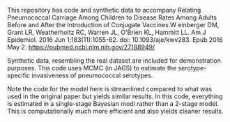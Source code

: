 This repository has code and synthetic data to accompany Relating Pneumococcal Carriage Among Children to Disease Rates Among Adults Before and After the Introduction of Conjugate Vaccines.W einberger DM, Grant LR, Weatherholtz RC, Warren JL, O'Brien KL, Hammitt LL. Am J Epidemiol. 2016 Jun 1;183(11):1055-62. doi: 10.1093/aje/kwv283. Epub 2016 May 2. https://pubmed.ncbi.nlm.nih.gov/27188949/

Synthetic data, resembling the real dataset are included for demonstration purposes. This code uses MCMC (in JAGS) to estimate the serotype-specific invasiveness of pneumococcal serotypes.

Note the code for the model here is streamlined compared to what was used in the original paper but yields similar results. In this code, everything is estimated in a single-stage Bayesian modl rather than a 2-stage model. This is computationally much more efficient and also yields cleaner results.
